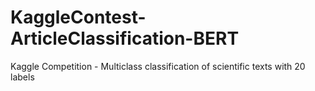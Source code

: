 # KaggleContest-ArticleClassification-BERT
Kaggle Competition - Multiclass classification of scientific texts with 20 labels
